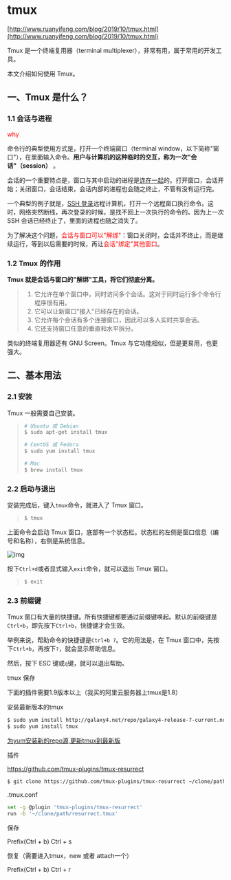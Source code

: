# tmux

[http://www.ruanyifeng.com/blog/2019/10/tmux.html](http://www.ruanyifeng.com/blog/2019/10/tmux.html)

Tmux 是一个终端复用器（terminal multiplexer），非常有用，属于常用的开发工具。

本文介绍如何使用 Tmux。

## 一、Tmux 是什么？

### 1.1 会话与进程

<font color=red>why</font>

命令行的典型使用方式是，打开一个终端窗口（terminal window，以下简称"窗口"），在里面输入命令。**用户与计算机的这种临时的交互，称为一次"会话"（session）** 。

会话的一个重要特点是，窗口与其中启动的进程是[连在一起](https://www.ruanyifeng.com/blog/2016/02/linux-daemon.html)的。打开窗口，会话开始；关闭窗口，会话结束，会话内部的进程也会随之终止，不管有没有运行完。

一个典型的例子就是，[SSH 登录](https://www.ruanyifeng.com/blog/2011/12/ssh_remote_login.html)远程计算机，打开一个远程窗口执行命令。这时，网络突然断线，再次登录的时候，是找不回上一次执行的命令的。因为上一次 SSH 会话已经终止了，里面的进程也随之消失了。

为了解决这个问题，<font color=red>会话与窗口可以"解绑"</font>：窗口关闭时，会话并不终止，而是继续运行，等到以后需要的时候，再让<font color=red>会话"绑定"其他窗口</font>。

### 1.2 Tmux 的作用

**Tmux 就是会话与窗口的"解绑"工具，将它们彻底分离。**

> 1. 它允许在单个窗口中，同时访问多个会话。这对于同时运行多个命令行程序很有用。
> 2. 它可以让新窗口"接入"已经存在的会话。
> 3. 它允许每个会话有多个连接窗口，因此可以多人实时共享会话。
> 4. 它还支持窗口任意的垂直和水平拆分。

类似的终端复用器还有 GNU Screen。Tmux 与它功能相似，但是更易用，也更强大。

## 二、基本用法

### 2.1 安装

Tmux 一般需要自己安装。

> ```bash
> # Ubuntu 或 Debian
> $ sudo apt-get install tmux
> 
> # CentOS 或 Fedora
> $ sudo yum install tmux
> 
> # Mac
> $ brew install tmux
> ```

### 2.2 启动与退出

安装完成后，键入`tmux`命令，就进入了 Tmux 窗口。

> ```bash
> $ tmux
> ```

上面命令会启动 Tmux 窗口，底部有一个状态栏。状态栏的左侧是窗口信息（编号和名称），右侧是系统信息。

![img](https://www.wangbase.com/blogimg/asset/201910/bg2019102006.png)

按下`Ctrl+d`或者显式输入`exit`命令，就可以退出 Tmux 窗口。

> ```bash
> $ exit
> ```

### 2.3 前缀键

Tmux 窗口有大量的快捷键。所有快捷键都要通过前缀键唤起。默认的前缀键是`Ctrl+b`，即先按下`Ctrl+b`，快捷键才会生效。

举例来说，帮助命令的快捷键是`Ctrl+b ?`。它的用法是，在 Tmux 窗口中，先按下`Ctrl+b`，再按下`?`，就会显示帮助信息。

然后，按下 ESC 键或`q`键，就可以退出帮助。



















tmux 保存

下面的插件需要1.9版本以上（我买的阿里云服务器上tmux是1.8）

安装最新版本的tmux

```bash
$ sudo yum install http://galaxy4.net/repo/galaxy4-release-7-current.noarch.rpm
$ sudo yum install tmux
```

[为yum安装新的repo源,更新tmux到最新版](https://www.dianjilingqu.com/117820.html)



插件

https://github.com/tmux-plugins/tmux-resurrect

```sh
$ git clone https://github.com/tmux-plugins/tmux-resurrect ~/clone/path
```

.tmux.conf

```sh
set -g @plugin 'tmux-plugins/tmux-resurrect'
run -b '~/clone/path/resurrect.tmux'
```

保存

Prefix(Ctrl + b) Ctrl + s

恢复（需要进入tmux，new 或者 attach一个）

Prefix(Ctrl + b) Ctrl + r
